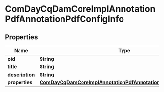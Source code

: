 

# ComDayCqDamCoreImplAnnotationPdfAnnotationPdfConfigInfo

## Properties

Name | Type | Description | Notes
------------ | ------------- | ------------- | -------------
**pid** | **String** |  |  [optional]
**title** | **String** |  |  [optional]
**description** | **String** |  |  [optional]
**properties** | [**ComDayCqDamCoreImplAnnotationPdfAnnotationPdfConfigProperties**](ComDayCqDamCoreImplAnnotationPdfAnnotationPdfConfigProperties.md) |  |  [optional]



